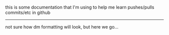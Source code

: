 this is some documentation that I'm using to help me learn pushes/pulls commits/etc in github
______________________________________________________________________________________________

not sure how dm formatting will look, but here we go...
